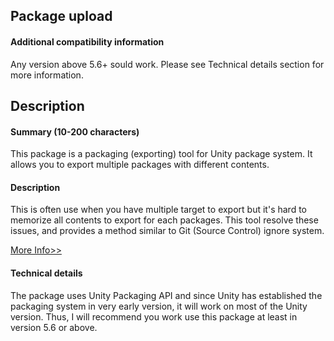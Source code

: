 ## Package upload

#### Additional compatibility information

Any version above 5.6+ sould work. Please see Technical details section for
more information.

## Description

#### Summary (10-200 characters)

This package is a packaging (exporting) tool for Unity package system. It
allows you to export multiple packages with different contents.

#### Description

This is often use when you have multiple target to export but it's hard to
memorize all contents to export for each packages. This tool resolve these
issues, and provides a method similar to Git (Source Control) ignore system.

[More Info>>](https://github.com/Pixisoft/PackageExporter)

#### Technical details

The package uses Unity Packaging API and since Unity has established the
packaging system in very early version, it will work on most of the Unity
version. Thus, I will recommend you work use this package at least in
version 5.6 or above.
